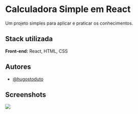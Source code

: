 # Calculadora Simple em React

Um projeto simples para aplicar e praticar os conhecimentos.

## Stack utilizada

**Front-end:** React, HTML, CSS

## Autores

- [@hugostoduto](https://www.github.com/hugostoduto)

## Screenshots

![](Assets/screenshot1.jpg)
